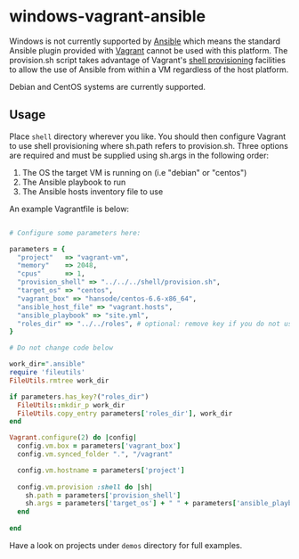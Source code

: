 windows-vagrant-ansible
=======================

Windows is not currently supported by [Ansible][1] which means the standard Ansible plugin provided with
[Vagrant][2] cannot be used with this platform. The provision.sh script takes advantage of Vagrant's
[shell provisioning][3] facilities to allow the use of Ansible from within a VM regardless of the host platform.

Debian and CentOS systems are currently supported.

Usage
-----

Place `shell` directory wherever you like. You should then configure Vagrant to use
shell provisioning where sh.path refers to provision.sh. Three options are required and must be
supplied using sh.args in the following order:

1. The OS the target VM is running on (i.e "debian" or "centos")
2. The Ansible playbook to run
3. The Ansible hosts inventory file to use

An example Vagrantfile is below:

```ruby

# Configure some parameters here:

parameters = {
  "project"   => "vagrant-vm",
  "memory"    => 2048,
  "cpus"      => 1,
  "provision_shell" => "../../../shell/provision.sh",
  "target_os" => "centos",
  "vagrant_box" => "hansode/centos-6.6-x86_64",
  "ansible_host_file" => "vagrant.hosts",
  "ansible_playbook" => "site.yml",
  "roles_dir" => "../../roles", # optional: remove key if you do not use an external `roles` directory
}

# Do not change code below

work_dir=".ansible"
require 'fileutils'
FileUtils.rmtree work_dir

if parameters.has_key?("roles_dir")
  FileUtils::mkdir_p work_dir
  FileUtils.copy_entry parameters['roles_dir'], work_dir
end

Vagrant.configure(2) do |config|
  config.vm.box = parameters['vagrant_box']
  config.vm.synced_folder ".", "/vagrant"

  config.vm.hostname = parameters['project']
  
  config.vm.provision :shell do |sh|
    sh.path = parameters['provision_shell']
    sh.args = parameters['target_os'] + " " + parameters['ansible_playbook'] + " " + parameters['ansible_host_file']
  end
  
end
```

Have a look on projects under `demos` directory for full examples.

[1]: http://www.ansibleworks.com "Ansible"
[2]: http://www.vagrantup.com/ "Vagrant"
[3]: http://docs.vagrantup.com/v2/provisioning/shell.html "Shell Provisioning"
